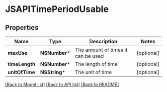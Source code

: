 # JSAPITimePeriodUsable

## Properties
Name | Type | Description | Notes
------------ | ------------- | ------------- | -------------
**maxUse** | **NSNumber*** | The amount of times it can be used | [optional] 
**timeLength** | **NSNumber*** | The length of time | [optional] 
**unitOfTime** | **NSString*** | The unit of time | [optional] 

[[Back to Model list]](../README.md#documentation-for-models) [[Back to API list]](../README.md#documentation-for-api-endpoints) [[Back to README]](../README.md)


